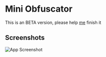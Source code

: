
# Mini Obfuscator
This is an BETA version, please help [me](https://www.facebook.com/Shitpost-d%E1%BA%A1o-100328492224653/)  finish it
## Screenshots

![App Screenshot](https://letuano5.github.io/upload/Untitled-2.jpg)

  
